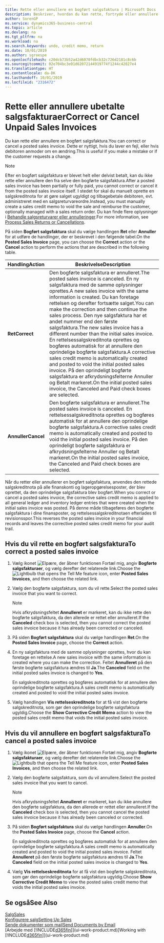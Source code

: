 ```yaml
---
title: Rette eller annullere en bogført salgsfaktura | Microsoft Docs
description: Beskriver, hvordan du kan rette, fortryde eller annullere en bogført salgsfaktura og anvende en salgskreditnota.
author: SorenGP
ms.service: dynamics365-business-central
ms.topic: article
ms.devlang: na
ms.tgt_pltfrm: na
ms.workload: na
ms.search.keywords: undo, credit memo, return
ms.date: 10/01/2019
ms.author: sgroespe
ms.openlocfilehash: c20dcb73b52a42d6070fdbcb32c726d2181c8c6b
ms.sourcegitcommit: 02e704bc3e01d62072144919774f1244c42827e4
ms.translationtype: HT
ms.contentlocale: da-DK
ms.lasthandoff: 10/01/2019
ms.locfileid: "2316472"
---
```

# <a name="correct-or-cancel-unpaid-sales-invoices"></a><span data-ttu-id="32d92-103">Rette eller annullere ubetalte salgsfakturaer</span><span class="sxs-lookup"><span data-stu-id="32d92-103">Correct or Cancel Unpaid Sales Invoices</span></span>
<span data-ttu-id="32d92-104">Du kan rette eller annullere en bogført salgsfaktura.</span><span class="sxs-lookup"><span data-stu-id="32d92-104">You can correct or cancel a posted sales invoice.</span></span> <span data-ttu-id="32d92-105">Dette er nyttigt, hvis du laver en fejl, eller hvis debitoren anmoder om en ændring.</span><span class="sxs-lookup"><span data-stu-id="32d92-105">This is useful if you make a mistake or if the customer requests a change.</span></span>

> [!NOTE]  
>   <span data-ttu-id="32d92-106">Efter en bogført salgsfaktura er blevet helt eller delvist betalt, kan du ikke rette eller annullere den fra selve den bogførte salgsfaktura.</span><span class="sxs-lookup"><span data-stu-id="32d92-106">After a posted sales invoice has been partially or fully paid, you cannot correct or cancel it from the posted sales invoice itself.</span></span> <span data-ttu-id="32d92-107">I stedet for skal du manuelt oprette en salgskreditnota for at gøre salget ugyldigt og tilbagebetale debitoren, evt. administreret med en salgsreturvareordre.</span><span class="sxs-lookup"><span data-stu-id="32d92-107">Instead, you must manually create a sales credit memo to void the sale and reimburse the customer, optionally managed with a sales return order.</span></span> <span data-ttu-id="32d92-108">Du kan finde flere oplysninger i [Behandle salgsreturvarer eller annulleringer](sales-how-process-sales-returns-cancellations.md).</span><span class="sxs-lookup"><span data-stu-id="32d92-108">For more information, see [Process Sales Returns or Cancellations](sales-how-process-sales-returns-cancellations.md).</span></span>

<span data-ttu-id="32d92-109">På siden **Bogført salgsfaktura** skal du vælge handlingen **Ret** eller **Annuller** for at udføre de handlinger, der er beskrevet i den følgende tabel.</span><span class="sxs-lookup"><span data-stu-id="32d92-109">On the **Posted Sales Invoice** page, you can choose the **Correct** action or the **Cancel** action to perform the actions that are described in the following table.</span></span>

| <span data-ttu-id="32d92-110">Handling</span><span class="sxs-lookup"><span data-stu-id="32d92-110">Action</span></span> | <span data-ttu-id="32d92-111">Beskrivelse</span><span class="sxs-lookup"><span data-stu-id="32d92-111">Description</span></span> |
| --- | --- |
| <span data-ttu-id="32d92-112">**Ret**</span><span class="sxs-lookup"><span data-stu-id="32d92-112">**Correct**</span></span> |<span data-ttu-id="32d92-113">Den bogførte salgsfaktura er annulleret.</span><span class="sxs-lookup"><span data-stu-id="32d92-113">The posted sales invoice is canceled.</span></span> <span data-ttu-id="32d92-114">En ny salgsfaktura med de samme oplysninger oprettes.</span><span class="sxs-lookup"><span data-stu-id="32d92-114">A new sales invoice with the same information is created.</span></span> <span data-ttu-id="32d92-115">Du kan foretage rettelsen og derefter fortsætte salget.</span><span class="sxs-lookup"><span data-stu-id="32d92-115">You can make the correction and then continue the sales process.</span></span> <span data-ttu-id="32d92-116">Den nye salgsfaktura har et andet nummer end den første salgsfaktura.</span><span class="sxs-lookup"><span data-stu-id="32d92-116">The new sales invoice has a different number than the initial sales invoice.</span></span> <span data-ttu-id="32d92-117">En rettelsessalgskreditnota oprettes og bogføres automatisk for at annullere den oprindelige bogførte salgsfaktura.</span><span class="sxs-lookup"><span data-stu-id="32d92-117">A corrective sales credit memo is automatically created and posted to void the initial posted sales invoice.</span></span> <span data-ttu-id="32d92-118">På den oprindeligt bogførte salgsfaktura er afkrydsningsfelterne Annuller og Betalt markeret.</span><span class="sxs-lookup"><span data-stu-id="32d92-118">On the initial posted sales invoice, the Canceled and Paid check boxes are selected.</span></span> |
| <span data-ttu-id="32d92-119">**Annuller**</span><span class="sxs-lookup"><span data-stu-id="32d92-119">**Cancel**</span></span> |<span data-ttu-id="32d92-120">Den bogførte salgsfaktura er annulleret.</span><span class="sxs-lookup"><span data-stu-id="32d92-120">The posted sales invoice is canceled.</span></span> <span data-ttu-id="32d92-121">En rettelsessalgskreditnota oprettes og bogføres automatisk for at annullere den oprindelige bogførte salgsfaktura.</span><span class="sxs-lookup"><span data-stu-id="32d92-121">A corrective sales credit memo is automatically created and posted to void the initial posted sales invoice.</span></span> <span data-ttu-id="32d92-122">På den oprindeligt bogførte salgsfaktura er afkrydsningsfelterne Annuller og Betalt markeret.</span><span class="sxs-lookup"><span data-stu-id="32d92-122">On the initial posted sales invoice, the Canceled and Paid check boxes are selected.</span></span> |

<span data-ttu-id="32d92-123">Når du retter eller annullerer en bogført salgsfaktura, anvendes den rettede salgskreditnota på alle finanskonti og lageropgørelsesposter, der blev oprettet, da den oprindelige salgsfaktura blev bogført.</span><span class="sxs-lookup"><span data-stu-id="32d92-123">When you correct or cancel a posted sales invoice, the corrective sales credit memo is applied to all general ledger and inventory ledger entries that were created when the initial sales invoice was posted.</span></span> <span data-ttu-id="32d92-124">På denne måde tilbageføres den bogførte salgsfaktura i dine finansposter, og rettelsessalgskreditnotaen efterlades til revisionsspor.</span><span class="sxs-lookup"><span data-stu-id="32d92-124">This reverses the posted sales invoice in your financial records and leaves the corrective posted sales credit memo for your audit trail.</span></span>

## <a name="to-correct-a-posted-sales-invoice"></a><span data-ttu-id="32d92-125">Hvis du vil rette en bogført salgsfaktura</span><span class="sxs-lookup"><span data-stu-id="32d92-125">To correct a posted sales invoice</span></span>
1. <span data-ttu-id="32d92-126">Vælg ikonet ![Elpære, der åbner funktionen Fortæl mig](media/ui-search/search_small.png "Fortæl mig, hvad du vil foretage dig"), angiv **Bogførte salgsfakturaer**, og vælg derefter det relaterede link.</span><span class="sxs-lookup"><span data-stu-id="32d92-126">Choose the ![Lightbulb that opens the Tell Me feature](media/ui-search/search_small.png "Tell me what you want to do") icon, enter **Posted Sales Invoices**, and then choose the related link.</span></span>  
2. <span data-ttu-id="32d92-127">Vælg den bogførte salgsfaktura, som du vil rette.</span><span class="sxs-lookup"><span data-stu-id="32d92-127">Select the posted sales invoice that you want to correct.</span></span>

    > [!NOTE]  
    >   <span data-ttu-id="32d92-128">Hvis afkrydsningsfeltet **Annulleret** er markeret, kan du ikke rette den bogførte salgsfaktura, da den allerede er rettet eller annulleret.</span><span class="sxs-lookup"><span data-stu-id="32d92-128">If the **Canceled** check box is selected, then you cannot correct the posted sales invoice because it has already been corrected or canceled.</span></span>
3. <span data-ttu-id="32d92-129">På siden **Bogført salgsfaktura** skal du vælge handlingen **Ret**.</span><span class="sxs-lookup"><span data-stu-id="32d92-129">On the **Posted Sales Invoice** page, choose the **Correct** action.</span></span>  
4. <span data-ttu-id="32d92-130">En ny salgsfaktura med de samme oplysninger oprettes, hvor du kan foretage en rettelse.</span><span class="sxs-lookup"><span data-stu-id="32d92-130">A new sales invoice with the same information is created where you can make the correction.</span></span> <span data-ttu-id="32d92-131">Feltet **Annulleret** på den første bogførte salgsfaktura ændres til **Ja**.</span><span class="sxs-lookup"><span data-stu-id="32d92-131">The **Canceled** field on the initial posted sales invoice is changed to **Yes**.</span></span>

    <span data-ttu-id="32d92-132">En salgskreditnota oprettes og bogføres automatisk for at annullere den oprindelige bogførte salgsfaktura.</span><span class="sxs-lookup"><span data-stu-id="32d92-132">A sales credit memo is automatically created and posted to void the initial posted sales invoice.</span></span>
5. <span data-ttu-id="32d92-133">Vælg handlingen **Vis rettelseskreditnota** for at få vist den bogførte salgskreditnota, som gør den oprindelige bogførte salgsfaktura ugyldig.</span><span class="sxs-lookup"><span data-stu-id="32d92-133">Choose the **Show Corrective Credit Memo** action to view the posted sales credit memo that voids the initial posted sales invoice.</span></span>

## <a name="to-cancel-a-posted-sales-invoice"></a><span data-ttu-id="32d92-134">Hvis du vil annullere en bogført salgsfaktura</span><span class="sxs-lookup"><span data-stu-id="32d92-134">To cancel a posted sales invoice</span></span>
1. <span data-ttu-id="32d92-135">Vælg ikonet ![Elpære, der åbner funktionen Fortæl mig](media/ui-search/search_small.png "Fortæl mig, hvad du vil foretage dig"), angiv **Bogførte salgsfakturaer**, og vælg derefter det relaterede link.</span><span class="sxs-lookup"><span data-stu-id="32d92-135">Choose the ![Lightbulb that opens the Tell Me feature](media/ui-search/search_small.png "Tell me what you want to do") icon, enter **Posted Sales Invoices**, and then choose the related link.</span></span>  
2. <span data-ttu-id="32d92-136">Vælg den bogførte salgsfaktura, som du vil annullere.</span><span class="sxs-lookup"><span data-stu-id="32d92-136">Select the posted sales invoice that you want to cancel.</span></span>

    > [!NOTE]  
    >   <span data-ttu-id="32d92-137">Hvis afkrydsningsfeltet **Annulleret** er markeret, kan du ikke annullere den bogførte salgsfaktura, da den allerede er rettet eller annulleret.</span><span class="sxs-lookup"><span data-stu-id="32d92-137">If the **Canceled** check box is selected, then you cannot cancel the posted sales invoice because it has already been canceled or corrected.</span></span>
3. <span data-ttu-id="32d92-138">På siden **Bogført salgsfaktura** skal du vælge handlingen **Annuller**.</span><span class="sxs-lookup"><span data-stu-id="32d92-138">On the **Posted Sales Invoice** page, choose the **Cancel** action.</span></span>

    <span data-ttu-id="32d92-139">En salgskreditnota oprettes og bogføres automatisk for at annullere den oprindelige bogførte salgsfaktura.</span><span class="sxs-lookup"><span data-stu-id="32d92-139">A sales credit memo is automatically created and posted to void the initial posted sales invoice.</span></span> <span data-ttu-id="32d92-140">Feltet **Annulleret** på den første bogførte salgsfaktura ændres til **Ja**.</span><span class="sxs-lookup"><span data-stu-id="32d92-140">The **Canceled** field on the initial posted sales invoice is changed to **Yes**.</span></span>
4. <span data-ttu-id="32d92-141">Vælg **Vis rettelseskreditnota** for at få vist den bogførte salgskreditnota, som gør den oprindelige bogførte salgsfaktura ugyldig.</span><span class="sxs-lookup"><span data-stu-id="32d92-141">Choose **Show Corrective Credit Memo** to view the posted sales credit memo that voids the initial posted sales invoice.</span></span>

## <a name="see-also"></a><span data-ttu-id="32d92-142">Se også</span><span class="sxs-lookup"><span data-stu-id="32d92-142">See Also</span></span>
[<span data-ttu-id="32d92-143">Salg</span><span class="sxs-lookup"><span data-stu-id="32d92-143">Sales</span></span>](sales-manage-sales.md)  
[<span data-ttu-id="32d92-144">Konfigurere salg</span><span class="sxs-lookup"><span data-stu-id="32d92-144">Setting Up Sales</span></span>](sales-setup-sales.md)  
[<span data-ttu-id="32d92-145">Sende dokumenter som mail</span><span class="sxs-lookup"><span data-stu-id="32d92-145">Send Documents by Email</span></span>](ui-how-send-documents-email.md)  
<span data-ttu-id="32d92-146">[Arbejde med [!INCLUDE[d365fin](includes/d365fin_md.md)]](ui-work-product.md)</span><span class="sxs-lookup"><span data-stu-id="32d92-146">[Working with [!INCLUDE[d365fin](includes/d365fin_md.md)]](ui-work-product.md)</span></span>
